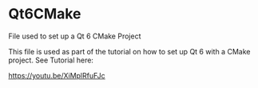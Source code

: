 # Qt6CMake
File used to set up a Qt 6 CMake Project

This file is used as part of the tutorial on how to set up Qt 6 with a CMake project. See Tutorial here:

https://youtu.be/XiMplRfuFJc